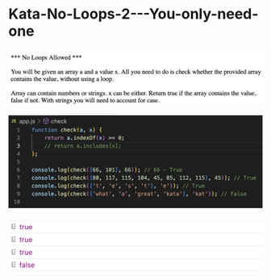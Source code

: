 # Kata-No-Loops-2---You-only-need-one

![screen image](pic.png)

![code image](code.png)

![console image](con.png)